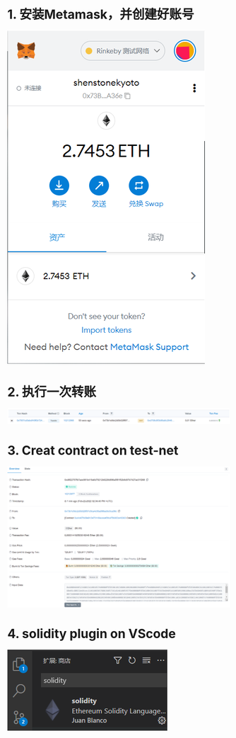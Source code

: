# 1. 安装Metamask，并创建好账号

![test](./images/metamask_account.png)

# 2. 执行一次转账

![transction](./images/transction.png)

# 3. Creat contract on test-net

![createContract](./images/createContract.png)

# 4. solidity plugin on VScode

![solidityOnVscode](./images/solidityOnVscode.png)

